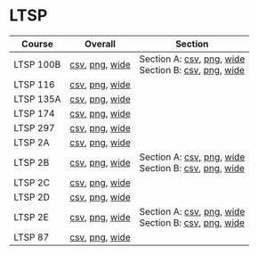 # LTSP

| Course | Overall | Section |
| ------ | ------- | ------- |
| LTSP 100B | [csv](https://github.com/UCSD-Historical-Enrollment-Data/2024Spring/blob/main/overall/LTSP%20100B.csv), [png](https://raw.githubusercontent.com/UCSD-Historical-Enrollment-Data/2024Spring/main/plot_overall/LTSP%20100B.png), [wide](https://raw.githubusercontent.com/UCSD-Historical-Enrollment-Data/2024Spring/main/plot_overall_wide/LTSP%20100B.png) | Section A: [csv](https://github.com/UCSD-Historical-Enrollment-Data/2024Spring/blob/main/section/LTSP%20100B_A.csv), [png](https://raw.githubusercontent.com/UCSD-Historical-Enrollment-Data/2024Spring/main/plot_section/LTSP%20100B_A.png), [wide](https://raw.githubusercontent.com/UCSD-Historical-Enrollment-Data/2024Spring/main/plot_section_wide/LTSP%20100B_A.png)<br>Section B: [csv](https://github.com/UCSD-Historical-Enrollment-Data/2024Spring/blob/main/section/LTSP%20100B_B.csv), [png](https://raw.githubusercontent.com/UCSD-Historical-Enrollment-Data/2024Spring/main/plot_section/LTSP%20100B_B.png), [wide](https://raw.githubusercontent.com/UCSD-Historical-Enrollment-Data/2024Spring/main/plot_section_wide/LTSP%20100B_B.png) |
| LTSP 116 | [csv](https://github.com/UCSD-Historical-Enrollment-Data/2024Spring/blob/main/overall/LTSP%20116.csv), [png](https://raw.githubusercontent.com/UCSD-Historical-Enrollment-Data/2024Spring/main/plot_overall/LTSP%20116.png), [wide](https://raw.githubusercontent.com/UCSD-Historical-Enrollment-Data/2024Spring/main/plot_overall_wide/LTSP%20116.png) |  |
| LTSP 135A | [csv](https://github.com/UCSD-Historical-Enrollment-Data/2024Spring/blob/main/overall/LTSP%20135A.csv), [png](https://raw.githubusercontent.com/UCSD-Historical-Enrollment-Data/2024Spring/main/plot_overall/LTSP%20135A.png), [wide](https://raw.githubusercontent.com/UCSD-Historical-Enrollment-Data/2024Spring/main/plot_overall_wide/LTSP%20135A.png) |  |
| LTSP 174 | [csv](https://github.com/UCSD-Historical-Enrollment-Data/2024Spring/blob/main/overall/LTSP%20174.csv), [png](https://raw.githubusercontent.com/UCSD-Historical-Enrollment-Data/2024Spring/main/plot_overall/LTSP%20174.png), [wide](https://raw.githubusercontent.com/UCSD-Historical-Enrollment-Data/2024Spring/main/plot_overall_wide/LTSP%20174.png) |  |
| LTSP 297 | [csv](https://github.com/UCSD-Historical-Enrollment-Data/2024Spring/blob/main/overall/LTSP%20297.csv), [png](https://raw.githubusercontent.com/UCSD-Historical-Enrollment-Data/2024Spring/main/plot_overall/LTSP%20297.png), [wide](https://raw.githubusercontent.com/UCSD-Historical-Enrollment-Data/2024Spring/main/plot_overall_wide/LTSP%20297.png) |  |
| LTSP 2A | [csv](https://github.com/UCSD-Historical-Enrollment-Data/2024Spring/blob/main/overall/LTSP%202A.csv), [png](https://raw.githubusercontent.com/UCSD-Historical-Enrollment-Data/2024Spring/main/plot_overall/LTSP%202A.png), [wide](https://raw.githubusercontent.com/UCSD-Historical-Enrollment-Data/2024Spring/main/plot_overall_wide/LTSP%202A.png) |  |
| LTSP 2B | [csv](https://github.com/UCSD-Historical-Enrollment-Data/2024Spring/blob/main/overall/LTSP%202B.csv), [png](https://raw.githubusercontent.com/UCSD-Historical-Enrollment-Data/2024Spring/main/plot_overall/LTSP%202B.png), [wide](https://raw.githubusercontent.com/UCSD-Historical-Enrollment-Data/2024Spring/main/plot_overall_wide/LTSP%202B.png) | Section A: [csv](https://github.com/UCSD-Historical-Enrollment-Data/2024Spring/blob/main/section/LTSP%202B_A.csv), [png](https://raw.githubusercontent.com/UCSD-Historical-Enrollment-Data/2024Spring/main/plot_section/LTSP%202B_A.png), [wide](https://raw.githubusercontent.com/UCSD-Historical-Enrollment-Data/2024Spring/main/plot_section_wide/LTSP%202B_A.png)<br>Section B: [csv](https://github.com/UCSD-Historical-Enrollment-Data/2024Spring/blob/main/section/LTSP%202B_B.csv), [png](https://raw.githubusercontent.com/UCSD-Historical-Enrollment-Data/2024Spring/main/plot_section/LTSP%202B_B.png), [wide](https://raw.githubusercontent.com/UCSD-Historical-Enrollment-Data/2024Spring/main/plot_section_wide/LTSP%202B_B.png) |
| LTSP 2C | [csv](https://github.com/UCSD-Historical-Enrollment-Data/2024Spring/blob/main/overall/LTSP%202C.csv), [png](https://raw.githubusercontent.com/UCSD-Historical-Enrollment-Data/2024Spring/main/plot_overall/LTSP%202C.png), [wide](https://raw.githubusercontent.com/UCSD-Historical-Enrollment-Data/2024Spring/main/plot_overall_wide/LTSP%202C.png) |  |
| LTSP 2D | [csv](https://github.com/UCSD-Historical-Enrollment-Data/2024Spring/blob/main/overall/LTSP%202D.csv), [png](https://raw.githubusercontent.com/UCSD-Historical-Enrollment-Data/2024Spring/main/plot_overall/LTSP%202D.png), [wide](https://raw.githubusercontent.com/UCSD-Historical-Enrollment-Data/2024Spring/main/plot_overall_wide/LTSP%202D.png) |  |
| LTSP 2E | [csv](https://github.com/UCSD-Historical-Enrollment-Data/2024Spring/blob/main/overall/LTSP%202E.csv), [png](https://raw.githubusercontent.com/UCSD-Historical-Enrollment-Data/2024Spring/main/plot_overall/LTSP%202E.png), [wide](https://raw.githubusercontent.com/UCSD-Historical-Enrollment-Data/2024Spring/main/plot_overall_wide/LTSP%202E.png) | Section A: [csv](https://github.com/UCSD-Historical-Enrollment-Data/2024Spring/blob/main/section/LTSP%202E_A.csv), [png](https://raw.githubusercontent.com/UCSD-Historical-Enrollment-Data/2024Spring/main/plot_section/LTSP%202E_A.png), [wide](https://raw.githubusercontent.com/UCSD-Historical-Enrollment-Data/2024Spring/main/plot_section_wide/LTSP%202E_A.png)<br>Section B: [csv](https://github.com/UCSD-Historical-Enrollment-Data/2024Spring/blob/main/section/LTSP%202E_B.csv), [png](https://raw.githubusercontent.com/UCSD-Historical-Enrollment-Data/2024Spring/main/plot_section/LTSP%202E_B.png), [wide](https://raw.githubusercontent.com/UCSD-Historical-Enrollment-Data/2024Spring/main/plot_section_wide/LTSP%202E_B.png) |
| LTSP 87 | [csv](https://github.com/UCSD-Historical-Enrollment-Data/2024Spring/blob/main/overall/LTSP%2087.csv), [png](https://raw.githubusercontent.com/UCSD-Historical-Enrollment-Data/2024Spring/main/plot_overall/LTSP%2087.png), [wide](https://raw.githubusercontent.com/UCSD-Historical-Enrollment-Data/2024Spring/main/plot_overall_wide/LTSP%2087.png) |  |
